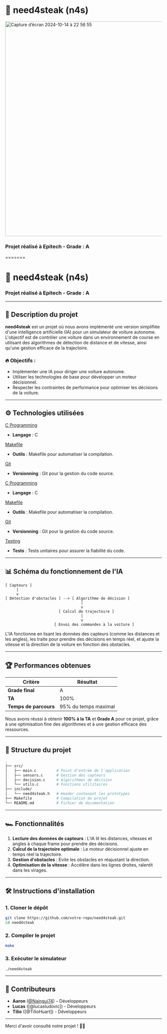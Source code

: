 # 🥩 need4steak (n4s)

<img width="690" alt="Capture d’écran 2024-10-14 à 22 56 55" src="https://github.com/user-attachments/assets/a6d863cb-ecd6-4f9c-90c8-1acae24d66c6">

### **Projet réalisé à Epitech - Grade : A**  
=======
# 🥩 need4steak (n4s)

### **Projet réalisé à Epitech - Grade : A**  

---

## 📜 **Description du projet**

**need4steak** est un projet où nous avons implémenté une version simplifiée d'une intelligence artificielle (IA) pour un simulateur de voiture autonome. L'objectif est de contrôler une voiture dans un environnement de course en utilisant des algorithmes de détection de distance et de vitesse, ainsi qu'une gestion efficace de la trajectoire.

### 🔥 **Objectifs :**
- Implémenter une IA pour diriger une voiture autonome.
- Utiliser les technologies de base pour développer un moteur décisionnel.
- Respecter les contraintes de performance pour optimiser les décisions de la voiture.

---

## ⚙️ **Technologies utilisées**

[C Programming](https://upload.wikimedia.org/wikipedia/commons/thumb/3/35/The_C_Programming_Language_logo.svg/200px-The_C_Programming_Language_logo.svg.png)
- **Langage** : C

[Makefile](https://img.icons8.com/external-justicon-flat-justicon/344/external-makefile-responsive-web-design-justicon-flat-justicon.png)
- **Outils** : Makefile pour automatiser la compilation.

[Git](https://git-scm.com/images/logos/downloads/Git-Logo-2Color.png)
- **Versionning** : Git pour la gestion du code source.

[C Programming](https://upload.wikimedia.org/wikipedia/commons/thumb/3/35/The_C_Programming_Language_logo.svg/200px-The_C_Programming_Language_logo.svg.png)
- **Langage** : C

[Makefile](https://img.icons8.com/external-justicon-flat-justicon/344/external-makefile-responsive-web-design-justicon-flat-justicon.png)
- **Outils** : Makefile pour automatiser la compilation.

[Git](https://git-scm.com/images/logos/downloads/Git-Logo-2Color.png)
- **Versionning** : Git pour la gestion du code source.

[Testing](https://upload.wikimedia.org/wikipedia/commons/thumb/8/84/Unit_testing_icon.svg/1024px-Unit_testing_icon.svg.png)
- **Tests** : Tests unitaires pour assurer la fiabilité du code.

---

## 📊 **Schéma du fonctionnement de l'IA**

```text
[ Capteurs ]
     |
     v
[ Détection d'obstacles ] --> [ Algorithme de décision ]
                                  |
                                  v
                        [ Calcul de trajectoire ]
                                  |
                                  v
                      [ Envoi des commandes à la voiture ]
```

L'IA fonctionne en lisant les données des capteurs (comme les distances et les angles), les traite pour prendre des décisions en temps réel, et ajuste la vitesse et la direction de la voiture en fonction des obstacles.

---

## 🏆 **Performances obtenues**

| Critère            | Résultat       |
|--------------------|----------------|
| **Grade final**    | A              |
| **TA**             | 100%           |
| **Temps de parcours** | 95% du temps maximal |

Nous avons réussi à obtenir **100% à la TA** et **Grade A** pour ce projet, grâce à une optimisation fine des algorithmes et à une gestion efficace des ressources.

---

## 📂 **Structure du projet**

```bash
.
├── src/
│   ├── main.c         # Point d'entrée de l'application
│   ├── sensors.c      # Gestion des capteurs
│   ├── decision.c     # Algorithmes de décision
│   └── utils.c        # Fonctions utilitaires
├── include/
│   └── need4steak.h   # Header contenant les prototypes
├── Makefile           # Compilation du projet
└── README.md          # Fichier de documentation
```

---

## 🏎️ **Fonctionnalités**

1. **Lecture des données de capteurs** : L'IA lit les distances, vitesses et angles à chaque frame pour prendre des décisions.
2. **Calcul de la trajectoire optimale** : Le moteur décisionnel ajuste en temps réel la trajectoire.
3. **Gestion d'obstacles** : Evite les obstacles en réajustant la direction.
4. **Optimisation de la vitesse** : Accélère dans les lignes droites, ralentit dans les virages.

---

## 🛠️ **Instructions d'installation**

### 1. Cloner le dépôt
```bash
git clone https://github.com/votre-repo/need4steak.git
cd need4steak
```

### 2. Compiler le projet
```bash
make
```

### 3. Exécuter le simulateur
```bash
./need4steak
```

---

## 📑 **Contributeurs**

- **Aaron** ([@Naingui74](https://github.com/Naingui74)) – Développeurs
- **Lucas** ([@lucasludovic]) - Développeurs
- **Tilio** ([@TilioHuart]) - Développeurs

---

Merci d'avoir consulté notre projet ! 🚗💨

